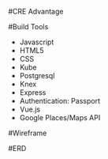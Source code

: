 #CRE Advantage

#Build Tools
<ul>
<li>Javascript</li>
<li>HTML5</li>
<li>CSS</li>
<li>Kube</li>
<li>Postgresql</li>
<li>Knex</li>
<li>Express</li>
<li>Authentication: Passport</li>
<li>Vue.js</li>
<li>Google Places/Maps API</li>
</ul>


#Wireframe

#ERD
